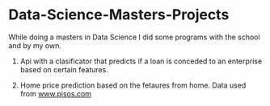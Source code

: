 # Data-Science-Masters-Projects
While doing a masters in Data Science I did some programs with the school and by my own.

1. Api with a clasificator that predicts if a loan is conceded to an enterprise based on certain features.

2. Home price prediction based on the fetaures from home. Data used from www.pisos.com
